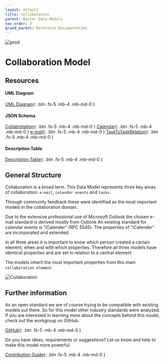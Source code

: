 ```yaml
---
layout: default
title: Collaboration
parent: Master Data Models
nav_order: 3
grand_parent: Reference Documentation
---
```


![prod](https://img.shields.io/badge/Status-Production-brightgreen.svg)

# **Collaboration Model**

## Resources

#### UML Diagram

[UML Diagram](https://github.com/openintegrationhub/openintegrationhub.github.io/blob/master/assets/DataModels/Collaboration/OIH%20collaboration.png){: .btn .fs-5 .mb-4 .mb-md-0 }

#### JSON Schema

[Collabrotation](https://github.com/openintegrationhub/openintegrationhub.github.io/blob/master/assets/DataModels/Documents/collaborationElement.json){: .btn .fs-5 .mb-4 .mb-md-0 }
[Calendar](https://github.com/openintegrationhub/openintegrationhub.github.io/blob/master/assets/DataModels/Documents/calendarEvent.json){: .btn .fs-5 .mb-4 .mb-md-0 }
[e-mail](https://github.com/openintegrationhub/openintegrationhub.github.io/blob/master/assets/DataModels/Documents/email.json){: .btn .fs-5 .mb-4 .mb-md-0 }
[TaskToTaskRelation](https://github.com/openintegrationhub/openintegrationhub.github.io/blob/master/assets/DataModels/Documents/TaskToTaskRelationjson){: .btn .fs-5 .mb-4 .mb-md-0 }

#### Description Table

[Description Table](https://openintegrationhub.github.io//docs/Data%20Models/Collaboration/CollaborationDescriptionTable.html){: .btn .fs-5 .mb-4 .mb-md-0 }

## General Structure

Collaboration is a broad term. This Data Model represents three key areas of collaboration: `e-mail`, `calendar events` and `tasks`.

Through community feedback these were identified as the most important models in the collaboration domain.

Due to the extensive professional use of Microsoft Outlook the chosen e-mail standard is derived mostly from Outlook
An existing standard for calendar events is "iCalender" (RFC 5545). The properties of "iCalender" are incorporated and extended.

In all three areas it is important to know which person created a certain element, when and with which properties. Therefore all three models have identical properties and are set in relation to a central element.

The models inherit the most important properties from this main `collaboration element`.

![Collaboration](https://raw.githubusercontent.com/openintegrationhub/openintegrationhub.github.io/master/assets/DataModels/Collaboration/OIH%20collaboration.png)

## Further information

As an open standard we are of course trying to be compatible with existing models out there. So for this model other industry standards were analyzed. If you are interested in learning more about the concepts behind this model, check out the workgroup on GitHub.

[GitHub](https://github.com/openintegrationhub/Data-and-Domain-Models){: .btn .fs-5 .mb-4 .mb-md-0 }

Do you have ideas, requirements or suggestions? Let us know and help to make this model more powerful.

[Contribution Guide](https://github.com/openintegrationhub/Data-and-Domain-Models/blob/master/CONTRIBUTING.md){: .btn .fs-5 .mb-4 .mb-md-0 }
